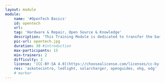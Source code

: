 ```yaml
---
layout: module
module:
    name: '#OpenTech Basics'
    id: opentech
    url: 
    tag: 'Hardware & Repair, Open Source & Knowledge'
    description: 'This Training Module is dedicated to transfer the basic knowledge of #OpenTech understanding for tools, skills and maker experience'
    pic-url: opentech.jpg
    duration: 30 #introduction
    max-participants: 15
    min-trainers: 2
    difficulty: 3
    license: '[CC-BY-SA 4.0](https://choosealicense.com/licenses/cc-by-sa-4.0/)'
    res: 'askotecintro, ledlight, solarcharger, openguides, ohg, odg'
    # marker
--- 
```


